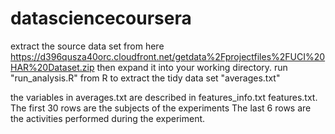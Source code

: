 datasciencecoursera
===================

extract the source data set from here
https://d396qusza40orc.cloudfront.net/getdata%2Fprojectfiles%2FUCI%20HAR%20Dataset.zip 
then expand it into your working directory.
run "run_analysis.R" from R to extract the tidy data set "averages.txt"

the variables in averages.txt are described in features_info.txt features.txt.
The first 30 rows are the subjects of the experiments
The last 6 rows are the activities performed during the experiment.


